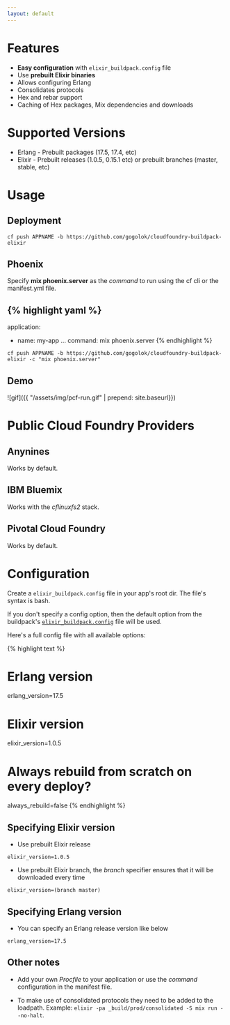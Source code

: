 ```yaml
---
layout: default
---
```

# Features

* **Easy configuration** with `elixir_buildpack.config` file
* Use **prebuilt Elixir binaries**
* Allows configuring Erlang
* Consolidates protocols
* Hex and rebar support
* Caching of Hex packages, Mix dependencies and downloads

# Supported Versions

* Erlang - Prebuilt packages (17.5, 17.4, etc)
* Elixir - Prebuilt releases (1.0.5, 0.15.1 etc) or prebuilt branches (master, stable, etc)

# Usage

## Deployment

```
cf push APPNAME -b https://github.com/gogolok/cloudfoundry-buildpack-elixir
```

## Phoenix

Specify **mix phoenix.server** as the *command* to run using the cf cli or the manifest.yml file.

{% highlight yaml %}
---
application:
- name: my-app
  ...
  command: mix phoenix.server
{% endhighlight %}

```
cf push APPNAME -b https://github.com/gogolok/cloudfoundry-buildpack-elixir -c "mix phoenix.server"
```

## Demo

![gif]({{ "/assets/img/pcf-run.gif" | prepend: site.baseurl}})

# Public Cloud Foundry Providers

## Anynines

Works by default.

## IBM Bluemix

Works with the *cflinuxfs2* stack.

## Pivotal Cloud Foundry

Works by default.


# Configuration

Create a `elixir_buildpack.config` file in your app's root dir. The file's syntax is bash.

If you don't specify a config option, then the default option from the buildpack's [`elixir_buildpack.config`](https://github.com/gogolok/cloudfoundry-buildpack-elixir/blob/master/elixir_buildpack.config) file will be used.


Here's a full config file with all available options:

{% highlight text %}
# Erlang version
erlang_version=17.5
# Elixir version
elixir_version=1.0.5
# Always rebuild from scratch on every deploy?
always_rebuild=false
{% endhighlight %}


## Specifying Elixir version

* Use prebuilt Elixir release

```
elixir_version=1.0.5
```

* Use prebuilt Elixir branch, the *branch* specifier ensures that it will be downloaded every time

```
elixir_version=(branch master)
```

## Specifying Erlang version

* You can specify an Erlang release version like below

```
erlang_version=17.5
```

## Other notes

* Add your own *Procfile* to your application or use the *command* configuration in the manifest file.

* To make use of consolidated protocols they need to be added to the loadpath. Example: `elixir -pa _build/prod/consolidated -S mix run --no-halt`.
